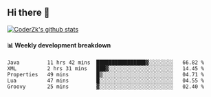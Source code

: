 ## Hi there 👋

[![CoderZk's github stats](https://github-readme-stats.vercel.app/api?username=zhoukuo123&show_icons=true&count_private=true)](https://github.com/anuraghazra/github-readme-stats)

#### :bar_chart: Weekly development breakdown

<!--START_SECTION:waka-->
```text
Java         11 hrs 42 mins  ████████████████▓░░░░░░░░   66.82 % 
XML          2 hrs 31 mins   ███▓░░░░░░░░░░░░░░░░░░░░░   14.45 % 
Properties   49 mins         █▒░░░░░░░░░░░░░░░░░░░░░░░   04.71 % 
Lua          47 mins         █░░░░░░░░░░░░░░░░░░░░░░░░   04.55 % 
Groovy       25 mins         ▓░░░░░░░░░░░░░░░░░░░░░░░░   02.40 % 
```
<!--END_SECTION:waka-->
